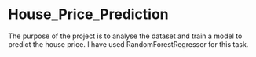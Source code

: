 # House_Price_Prediction
The purpose of the project is to analyse the dataset and train a model to predict the house price. I have used RandomForestRegressor for this task. 
